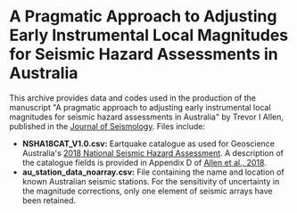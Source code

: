 # A Pragmatic Approach to Adjusting Early Instrumental Local Magnitudes for Seismic Hazard Assessments in Australia

This archive provides data and codes used in the production of the manuscript "A pragmatic approach to adjusting early instrumental local magnitudes for seismic hazard assessments in Australia" by Trevor I Allen, published in the [Journal of Seismology](https://link.springer.com/article/10.1007/s10950-021-10004-5).  Files include:

- **NSHA18CAT_V1.0.csv:** Eartquake catalogue as used for Geoscience Australia's [2018 National Seismic Hazard Assessment](http://www.ga.gov.au/about/projects/safety/nsha). A description of the catalogue fields is provided in Appendix D of [Allen et al., 2018](https://ecat.ga.gov.au/geonetwork/srv/eng/catalog.search#/metadata/123041).
- **au_station_data_noarray.csv:** File containing the name and location of known Australian seismic stations.  For the sensitivity of uncertainty in the magnitude corrections, only one element of seismic arrays have been retained.

